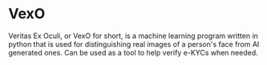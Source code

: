 # VexO

Veritas Ex Oculi, or VexO for short, is a machine learning program written in python that is used for distinguishing real images of a person's face from AI generated ones. Can be used as a tool to help verify e-KYCs when needed.

